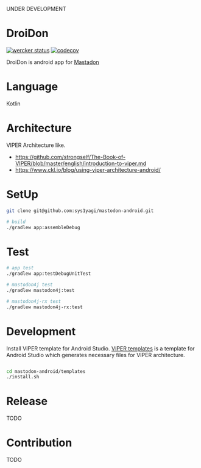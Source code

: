 
UNDER DEVELOPMENT

# DroiDon

[![wercker status](https://app.wercker.com/status/f1349138cc7a3c6ba5275ee2136560ed/s/master "wercker status")](https://app.wercker.com/project/byKey/f1349138cc7a3c6ba5275ee2136560ed)
[![codecov](https://codecov.io/gh/sys1yagi/mastodon-android/branch/master/graph/badge.svg)](https://codecov.io/gh/sys1yagi/mastodon-android)

DroiDon is android app for [Mastadon](https://github.com/tootsuite/mastodon)

# Language

Kotlin

# Architecture

VIPER Architecture like.

- https://github.com/strongself/The-Book-of-VIPER/blob/master/english/introduction-to-viper.md
- https://www.ckl.io/blog/using-viper-architecture-android/

# SetUp

```sh
git clone git@github.com:sys1yagi/mastodon-android.git

# build
./gradlew app:assembleDebug
```

# Test

```sh
# app test
./gradlew app:testDebugUnitTest

# mastodon4j test
./gradlew mastodon4j:test

# mastodon4j-rx test
./gradlew mastodon4j-rx:test
```

# Development

Install VIPER template for Android Studio. [VIPER templates](https://github.com/sys1yagi/mastodon-android/tree/master/templates) is a template for Android Studio which generates necessary files for VIPER architecture.


```sh

cd mastodon-android/templates
./install.sh
```


# Release

TODO

# Contribution

TODO

